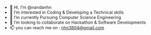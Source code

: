 - 👋 Hi, I’m @nandanhn
- 👀 I’m interested in Coding & Developing a Technical skills
- 🌱 I’m currently Pursuing Computer Science Engineering
- 💞️ I’m looking to collaborate on Hackathon & Software Developments
- 📫 you can reach me on : nhn3804@gmail.com

<!---
nandanhn0/nandanhn0 is a ✨ special ✨ repository because its `README.md` (this file) appears on your GitHub profile.
You can click the Preview link to take a look at your changes.
--->
